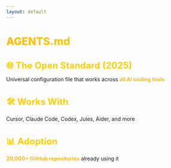 ```yaml
---
layout: default
---
```


# AGENTS.md

<div class="flex flex-col gap-12 mt-12">

<div v-click>

## 🌐 The Open Standard (2025)
Universal configuration file that works across **all AI coding tools**

</div>

<div v-click>

## 🛠️ Works With
Cursor, Claude Code, Codex, Jules, Aider, and more

</div>

<div v-click>

## 📊 Adoption
**20,000+ GitHub repositories** already using it

</div>

</div>

<style>
h1 {
  background: linear-gradient(135deg, #FDB913 0%, #FFCD00 50%, #F7A600 100%);
  -webkit-background-clip: text;
  -webkit-text-fill-color: transparent;
  background-clip: text;
  font-weight: 800;
}

h2 {
  color: #FFCD00;
  font-size: 1.5rem;
  margin-bottom: 0.75rem;
}

.slidev-layout {
  background: linear-gradient(135deg, #1a1a1a 0%, #2d2d2d 100%);
  color: #ffffff;
}

li {
  font-size: 1.1rem;
  line-height: 1.8;
  margin-left: 1.5rem;
}

strong {
  color: #FDB913;
}
</style>
